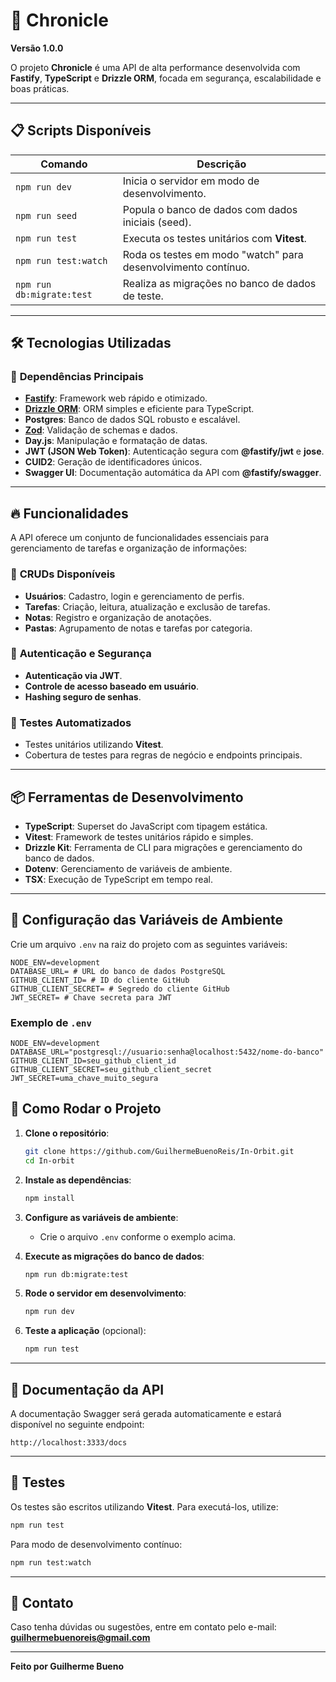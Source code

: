 # 🚀 **Chronicle**

**Versão 1.0.0**

O projeto **Chronicle** é uma API de alta performance desenvolvida com **Fastify**, **TypeScript** e **Drizzle ORM**, focada em segurança, escalabilidade e boas práticas.

---

## 📋 **Scripts Disponíveis**

| Comando               | Descrição                                                                                       |
| --------------------- | ----------------------------------------------------------------------------------------------- |
| `npm run dev`         | Inicia o servidor em modo de desenvolvimento.                                                  |
| `npm run seed`        | Popula o banco de dados com dados iniciais (seed).                                             |
| `npm run test`        | Executa os testes unitários com **Vitest**.                                                    |
| `npm run test:watch`  | Roda os testes em modo "watch" para desenvolvimento contínuo.                                  |
| `npm run db:migrate:test` | Realiza as migrações no banco de dados de teste.                                          |

---

## 🛠️ **Tecnologias Utilizadas**

### 🔧 **Dependências Principais**
- **[Fastify](https://fastify.dev/)**: Framework web rápido e otimizado.
- **[Drizzle ORM](https://orm.drizzle.team/)**: ORM simples e eficiente para TypeScript.
- **Postgres**: Banco de dados SQL robusto e escalável.
- **[Zod](https://zod.dev/)**: Validação de schemas e dados.
- **Day.js**: Manipulação e formatação de datas.
- **JWT (JSON Web Token)**: Autenticação segura com **@fastify/jwt** e **jose**.
- **CUID2**: Geração de identificadores únicos.
- **Swagger UI**: Documentação automática da API com **@fastify/swagger**.

---

## 🔥 **Funcionalidades**

A API oferece um conjunto de funcionalidades essenciais para gerenciamento de tarefas e organização de informações:

### 📌 **CRUDs Disponíveis**
- **Usuários**: Cadastro, login e gerenciamento de perfis.
- **Tarefas**: Criação, leitura, atualização e exclusão de tarefas.
- **Notas**: Registro e organização de anotações.
- **Pastas**: Agrupamento de notas e tarefas por categoria.

### 🔐 **Autenticação e Segurança**
- **Autenticação via JWT**.
- **Controle de acesso baseado em usuário**.
- **Hashing seguro de senhas**.

### 🧪 **Testes Automatizados**
- Testes unitários utilizando **Vitest**.
- Cobertura de testes para regras de negócio e endpoints principais.

---

## 📦 **Ferramentas de Desenvolvimento**

- **TypeScript**: Superset do JavaScript com tipagem estática.
- **Vitest**: Framework de testes unitários rápido e simples.
- **Drizzle Kit**: Ferramenta de CLI para migrações e gerenciamento do banco de dados.
- **Dotenv**: Gerenciamento de variáveis de ambiente.
- **TSX**: Execução de TypeScript em tempo real.

---

## 🔐 **Configuração das Variáveis de Ambiente**

Crie um arquivo `.env` na raiz do projeto com as seguintes variáveis:

```plaintext
NODE_ENV=development
DATABASE_URL= # URL do banco de dados PostgreSQL
GITHUB_CLIENT_ID= # ID do cliente GitHub
GITHUB_CLIENT_SECRET= # Segredo do cliente GitHub
JWT_SECRET= # Chave secreta para JWT
```

### **Exemplo de `.env`**

```plaintext
NODE_ENV=development
DATABASE_URL="postgresql://usuario:senha@localhost:5432/nome-do-banco"
GITHUB_CLIENT_ID=seu_github_client_id
GITHUB_CLIENT_SECRET=seu_github_client_secret
JWT_SECRET=uma_chave_muito_segura
```

## 🚀 **Como Rodar o Projeto**

1. **Clone o repositório**:
   ```bash
   git clone https://github.com/GuilhermeBuenoReis/In-Orbit.git
   cd In-orbit
   ```

2. **Instale as dependências**:
   ```bash
   npm install
   ```

3. **Configure as variáveis de ambiente**:
   - Crie o arquivo `.env` conforme o exemplo acima.

4. **Execute as migrações do banco de dados**:
   ```bash
   npm run db:migrate:test
   ```

5. **Rode o servidor em desenvolvimento**:
   ```bash
   npm run dev
   ```

6. **Teste a aplicação** (opcional):
   ```bash
   npm run test
   ```

---

## 📄 **Documentação da API**

A documentação Swagger será gerada automaticamente e estará disponível no seguinte endpoint:

```
http://localhost:3333/docs
```

---

## 🧪 **Testes**

Os testes são escritos utilizando **Vitest**. Para executá-los, utilize:

```bash
npm run test
```

Para modo de desenvolvimento contínuo:

```bash
npm run test:watch
```

---

## 📧 **Contato**

Caso tenha dúvidas ou sugestões, entre em contato pelo e-mail:  
**guilhermebuenoreis@gmail.com**

---

**Feito por Guilherme Bueno**


